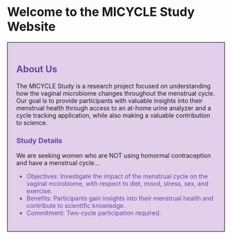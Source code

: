 # Welcome to the MICYCLE Study Website
<div style="border: 1px solid black; padding:20px; background-color: #e2cfea;">
  <h2 style="color: #6247aa;">About Us</h2>
  <p>The MICYCLE Study is a research project focused on understanding how the vaginal microbiome changes throughout the menstrual cycle. Our goal is to provide participants with valuable insights into their menstrual health through access to an at-home urine analyzer and a cycle tracking application, while also making a valuable contribution to science.</p>
  <h3 style="color: #6247aa;">Study Details</h3>
  <p>We are seeking women who are NOT using homormal contraception and have a menstrual cycle...</p>
<ul>
  <li style="color: #6247aa;">Objectives: Investigate the impact of the menstrual cycle on the vaginal mcirobiome, with respect to diet, mood, stress, sex, and exercise.</li>
  <li style="color: #6247aa;">Benefits: Participants gain insights into their menstrual health and contribute to scientific knowledge.</li>
  <li style="color: #6247aa;">Commitment: Two-cycle participation required.</li>
</ul>
  <h4 style='color: #6247aa;">How to Participate</h4>
</div>

## How to Participate

1. [Click here to register your interest](https://forms.gle/tSynFr28zAbbYDYSA)
2. Kristina will contact you wihtin 72 hours with some more information about the study
3. Organise a meeting to receive at-home urine analyzer and set up cycle tracking application
4. Gain valuable insights into your menstrual cycle.

## Contact Us

Have questions? Feel free to contact us at [predictor-study@uwa.edu.au](mailto:predictor-study@uwa.edu.au) or call us at [0493 451 632](tel:+614933451632).

---

&copy; 2024 MICYCLE Study

